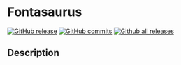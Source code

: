 # Fontasaurus
[![GitHub release](https://img.shields.io/github/release/Naereen/StrapDown.js.svg)](https://github.com/zaryc0/Fontasaurus.git/releases/)
[![GitHub commits](https://img.shields.io/github/commits-since/Naereen/StrapDown.js/v1.0.0.svg)](https://github.com/zaryc0/Fontasaurus.git/commit/)
[![Github all releases](https://img.shields.io/github/downloads/Naereen/StrapDown.js/total.svg)](https://github.com/zaryc0/Fontasaurus.git/releases/)

## Description
